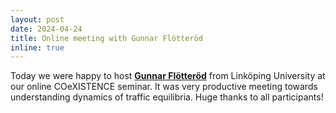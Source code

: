 ```yaml
---
layout: post
date: 2024-04-24
title: Online meeting with Gunnar Flötteröd
inline: true
---
```

Today we were happy to host [**Gunnar Flötteröd**](https://liu.se/en/employee/gunfl93) from Linköping University at our online COeXISTENCE seminar. It was very productive meeting towards understanding dynamics of traffic equilibria. Huge thanks to all participants! 
